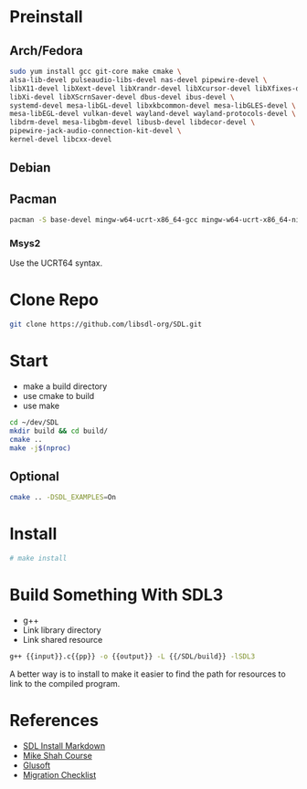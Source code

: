 # Preinstall

## Arch/Fedora
```bash
sudo yum install gcc git-core make cmake \
alsa-lib-devel pulseaudio-libs-devel nas-devel pipewire-devel \
libX11-devel libXext-devel libXrandr-devel libXcursor-devel libXfixes-devel \
libXi-devel libXScrnSaver-devel dbus-devel ibus-devel \
systemd-devel mesa-libGL-devel libxkbcommon-devel mesa-libGLES-devel \
mesa-libEGL-devel vulkan-devel wayland-devel wayland-protocols-devel \
libdrm-devel mesa-libgbm-devel libusb-devel libdecor-devel \
pipewire-jack-audio-connection-kit-devel \
kernel-devel libcxx-devel
```


## Debian

## Pacman

```bash
pacman -S base-devel mingw-w64-ucrt-x86_64-gcc mingw-w64-ucrt-x86_64-ninja mingw-w64-ucrt-x86_64-cmake mingw-w64-ucrt-x86_64-sdl3
```
### Msys2

Use the UCRT64 syntax.

# Clone Repo

```bash
git clone https://github.com/libsdl-org/SDL.git
```

# Start

- make a build directory
- use cmake to build
- use make

```bash
cd ~/dev/SDL
mkdir build && cd build/
cmake ..
make -j$(nproc)
```

## Optional

```bash
cmake .. -DSDL_EXAMPLES=On
```
# Install

```bash
# make install
```

# Build Something With SDL3

- g++
- Link library directory
- Link shared resource

```bash
g++ {{input}}.c{{pp}} -o {{output}} -L {{/SDL/build}} -lSDL3
```

A better way is to install to make it easier to find the path for resources to link to the compiled program.

# References

- [SDL Install Markdown](https://github.com/libsdl-org/SDL/blob/main/INSTALL.md)
- [Mike Shah Course](https://www.youtube.com/watch?v=1S5qlQ7U34M)
- [Glusoft](https://glusoft.com/sdl3-tutorials/install-sdl3-linux/)
- [Migration Checklist](https://wiki.libsdl.org/SDL3/README/migration)
